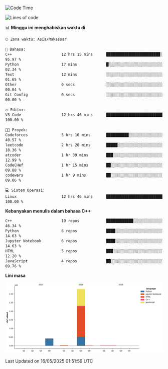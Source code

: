 <!--START_SECTION:waka-->
![Code Time](http://img.shields.io/badge/Code%20Time-212%20hrs%2015%20mins-blue)

![Lines of code](https://img.shields.io/badge/Sejak%20Hello%20World%20aku%20telah%20menulis-1.9%20million%20baris%20kode-blue)

📊 **Minggu ini menghabiskan waktu di** 

```text
🕑︎ Zona waktu: Asia/Makassar

💬 Bahasa: 
C++                      12 hrs 15 mins      ████████████████████████░   95.97 % 
Python                   17 mins             █░░░░░░░░░░░░░░░░░░░░░░░░   02.34 % 
Text                     12 mins             ░░░░░░░░░░░░░░░░░░░░░░░░░   01.65 % 
Other                    0 secs              ░░░░░░░░░░░░░░░░░░░░░░░░░   00.04 % 
Git Config               0 secs              ░░░░░░░░░░░░░░░░░░░░░░░░░   00.00 % 

🔥 Editor: 
VS Code                  12 hrs 46 mins      █████████████████████████   100.00 % 

🐱‍💻 Proyek: 
Codeforces               5 hrs 10 mins       ██████████░░░░░░░░░░░░░░░   40.57 % 
leetcode                 2 hrs 20 mins       █████░░░░░░░░░░░░░░░░░░░░   18.36 % 
atcoder                  1 hr 39 mins        ███░░░░░░░░░░░░░░░░░░░░░░   12.99 % 
CodeCHef                 1 hr 15 mins        ██░░░░░░░░░░░░░░░░░░░░░░░   09.88 % 
codewars                 1 hr 9 mins         ██░░░░░░░░░░░░░░░░░░░░░░░   09.06 % 

💻 Sistem Operasi: 
Linux                    12 hrs 46 mins      █████████████████████████   100.00 % 
```

**Kebanyakan menulis dalam bahasa C++** 

```text
C++                      19 repos            ████████████░░░░░░░░░░░░░   46.34 % 
Python                   6 repos             ████░░░░░░░░░░░░░░░░░░░░░   14.63 % 
Jupyter Notebook         6 repos             ████░░░░░░░░░░░░░░░░░░░░░   14.63 % 
HTML                     5 repos             ███░░░░░░░░░░░░░░░░░░░░░░   12.20 % 
JavaScript               4 repos             ██░░░░░░░░░░░░░░░░░░░░░░░   09.76 % 
```



**Lini masa**

![Lines of Code chart](https://raw.githubusercontent.com/yusuf601/yusuf601/main/assets/bar_graph.png)


 Last Updated on 16/05/2025 01:51:59 UTC
<!--END_SECTION:waka-->
